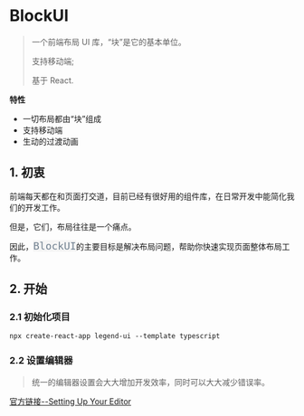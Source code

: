 # BlockUI

> 一个前端布局 UI 库，“块”是它的基本单位。
>
> 支持移动端;
>
> 基于 React.

**特性**

- 一切布局都由“块”组成
- 支持移动端
- 生动的过渡动画

## 1. 初衷

前端每天都在和页面打交道，目前已经有很好用的组件库，在日常开发中能简化我们的开发工作。

但是，它们，布局往往是一个痛点。

因此，<code style="color: #708090; background-color: #F5F5F5; font-size: 18px">BlockUI</code>的主要目标是解决布局问题，帮助你快速实现页面整体布局工作。

## 2. 开始

### 2.1 初始化项目

```shell
npx create-react-app legend-ui --template typescript
```

### 2.2 设置编辑器

> 统一的编辑器设置会大大增加开发效率，同时可以大大减少错误率。

[官方链接--Setting Up Your Editor](https://create-react-app.dev/docs/setting-up-your-editor)
